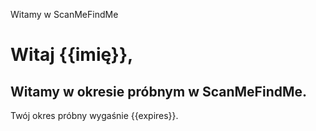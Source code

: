 Witamy w ScanMeFindMe

<h1>Witaj {{imię}},</h1>
<h2> Witamy w okresie próbnym w ScanMeFindMe.</h2>
<p> Twój okres próbny wygaśnie {{expires}}.</p>